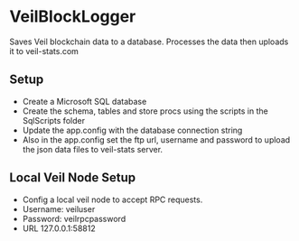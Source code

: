 # VeilBlockLogger
Saves Veil blockchain data to a database.
Processes the data then uploads it to veil-stats.com

## Setup
- Create a Microsoft SQL database
- Create the schema, tables and store procs using the scripts in the SqlScripts folder
- Update the app.config with the database connection string
- Also in the app.config set the ftp url, username and password to upload the json data files to veil-stats server. 

## Local Veil Node Setup
- Config a local veil node to accept RPC requests.
- Username: veiluser
- Password: veilrpcpassword
- URL 127.0.0.1:58812



